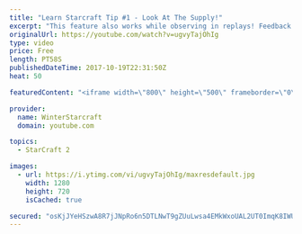 ```yaml
---
title: "Learn Starcraft Tip #1 - Look At The Supply!"
excerpt: "This feature also works while observing in replays! Feedback and tip suggestions are appreciated :)"
originalUrl: https://youtube.com/watch?v=ugvyTajOhIg
type: video
price: Free
length: PT58S
publishedDateTime: 2017-10-19T22:31:50Z
heat: 50

featuredContent: "<iframe width=\"800\" height=\"500\" frameborder=\"0\" src=\"https://www.youtube.com/embed/ugvyTajOhIg\" allow=\"accelerometer; autoplay; encrypted-media; gyroscope; picture-in-picture\" allowfullscreen></iframe>"

provider:
  name: WinterStarcraft
  domain: youtube.com

topics:
  - StarCraft 2

images:
  - url: https://i.ytimg.com/vi/ugvyTajOhIg/maxresdefault.jpg
    width: 1280
    height: 720
    isCached: true

secured: "osKjJYeHSzwA8R7jJNpRo6n5DTLNwT9gZUuLwsa4EMkWxoUAL2UT0ImqK8IWUP1vQyOPItn1G/V4xY041MyZilVI2aokYZCG1f+ahz6liZyy50BXr3x5g1VLwTtDcQf9Vw6cQnRtjYtAbzxFX8O4gHF5hiGB7I1rkEtErRWI89oNfgjSvQXIN6SiyJ3RNgHCUhXJjC7VCS3iyr6Ice3C784ELOCZooHQok6jq0SisFspWr/P2Ezw6NypE71Upq20mckLoGzxH17QpShitGyuI6SduYpZDPAWGFhU2jgRaQJqkIfzD5iT76AUgpCLNROstEA8CvxVd6/RcmOGHLjguKjagvuZuuMBVkgwpjAaEddpibIwSiUP1ohlLY1vtHzT7givhtGnBVhTX0OwHP1NGt3wEQnsfqOi9FNfl1wGDQU=;AaMydgjxnRZatVHnwcVn1Q=="
---
```


